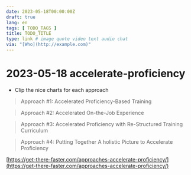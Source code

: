 ```yaml
---
date: 2023-05-18T00:00:00Z
draft: true
lang: en
tags: [ TODO_TAGS ]
title: TODO_TITLE
type: link # image quote video text audio chat
via: "[Who](http://example.com)"
---
```



# 2023-05-18 accelerate-proficiency


* Clip the nice charts for each approach

> Approach #1: Accelerated Proficiency-Based Training

> Approach #2: Accelerated On-the-Job Experience

> Approach #3: Accelerated Proficiency with Re-Structured Training Curriculum

> Approach #4: Putting Together A holistic Picture to Accelerate Proficiency

[https://get-there-faster.com/approaches-accelerate-proficiency/](https://get-there-faster.com/approaches-accelerate-proficiency/)

